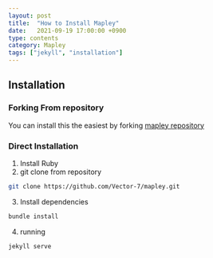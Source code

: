 ```yaml
---
layout: post
title:  "How to Install Mapley"
date:   2021-09-19 17:00:00 +0900
type: contents
category: Mapley
tags: ["jekyll", "installation"]
---
```


## Installation
### Forking From repository
You can install this the easiest by forking [mapley repository](https://github.com/Vector-7/mapley/fork)
### Direct Installation
1. Install Ruby
2. git clone from repository
```bash
git clone https://github.com/Vector-7/mapley.git
```
3. Install dependencies
```bash
bundle install
```
4. running
```bash
jekyll serve
```